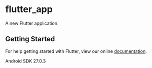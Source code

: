 # flutter_app

A new Flutter application.

## Getting Started

For help getting started with Flutter, view our online
[documentation](https://flutter.io/).

Android SDK 27.0.3
